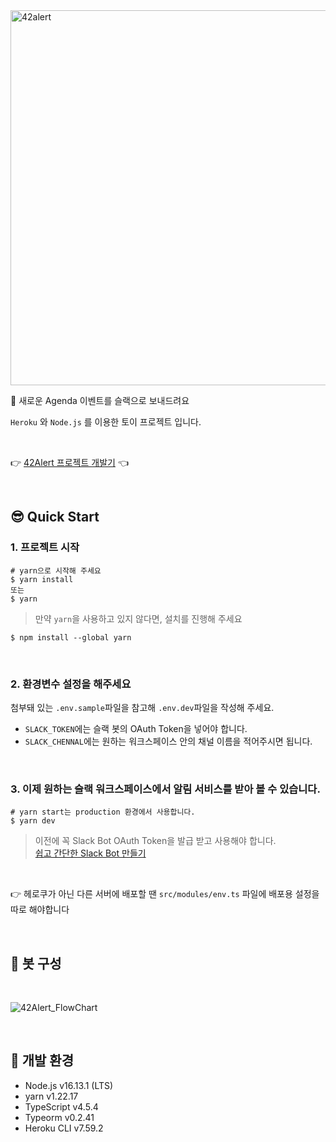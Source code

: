 <img width="600" alt="42alert" src="https://user-images.githubusercontent.com/74334399/147906064-dd87f8e4-7577-4a0a-98ae-bd34d242d8a9.png">

<br/>

📨 새로운 Agenda 이벤트를 슬랙으로 보내드려요 <br/>

`Heroku` 와 `Node.js` 를 이용한 토이 프로젝트 입니다.

<br/>

👉 [42Alert 프로젝트 개발기](https://seongsu.me/42alert-retrospective) 👈

<br/>

## 😎 Quick Start

### 1. 프로젝트 시작

```SHELL
# yarn으로 시작해 주세요
$ yarn install
또는
$ yarn
```

> 만약 `yarn`을 사용하고 있지 않다면, 설치를 진행해 주세요

```SHELL
$ npm install --global yarn
```

<br/>

### 2. 환경변수 설정을 해주세요

첨부돼 있는 `.env.sample`파일을 참고해 `.env.dev`파일을 작성해 주세요.<br/>
- `SLACK_TOKEN`에는 슬랙 봇의 OAuth Token을 넣어야 합니다.<br/>
- `SLACK_CHENNAL`에는 원하는 워크스페이스 안의 채널 이름을 적어주시면 됩니다.

<br/>

### 3. 이제 원하는 슬랙 워크스페이스에서 알림 서비스를 받아 볼 수 있습니다.

```SHELL
# yarn start는 production 환경에서 사용합니다.
$ yarn dev
```

> 이전에 꼭 Slack Bot OAuth Token을 발급 받고 사용해야 합니다.<br/>
> [쉽고 간단한 Slack Bot 만들기](https://seongsu.me/slack-bot)

<br/>

👉 헤로쿠가 아닌 다른 서버에 배포할 땐 `src/modules/env.ts` 파일에 배포용 설정을 따로 해야합니다

<br/>

## 🤖 봇 구성

<br/>

![42Alert_FlowChart](https://user-images.githubusercontent.com/74334399/137498343-f9153426-2ce0-43a8-ac3f-35046ddf51af.png)

<br/>

## 🚀 개발 환경

-   Node.js v16.13.1 (LTS)
-   yarn v1.22.17
-   TypeScript v4.5.4
-   Typeorm v0.2.41
-   Heroku CLI v7.59.2
